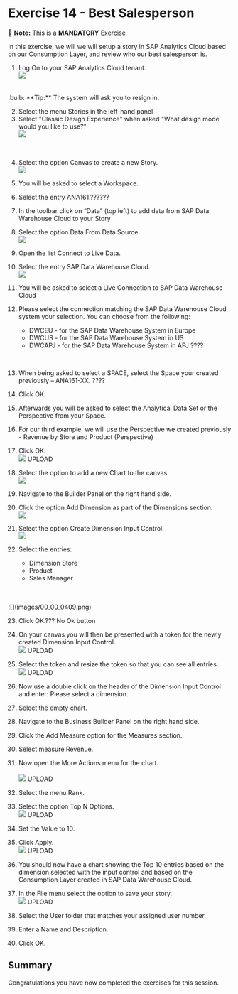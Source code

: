# Exercise 14 - Best Salesperson

:memo: **Note:** This is a <strong>MANDATORY</strong>  Exercise

In this exercise, we will we will setup a story in SAP Analytics Cloud based on our Consumption Layer, and review who
our best salesperson is.

1. Log On to your SAP Analytics Cloud tenant.
<br>![](images/00_00_0221.png) 
<br>
:bulb: **Tip:** The system will ask you to resign in.

2. Select the menu Stories in the left-hand panel
3. Select "Classic Design Experience" when asked "What design mode would you like to use?"
<br>![](images/00_00_0222.png) 
<br>

4. Select the option Canvas to create a new Story.
<br>![](images/00_00_0201.png) 


5. You will be asked to select a Workspace.
6. Select the entry ANA161.??????
7. In the toolbar click on “Data” (top left) to add data from SAP Data Warehouse Cloud to your Story
8. Select the option Data From Data Source.
<br>![](images/00_00_0204.png) 

9. Open the list Connect to Live Data.
10. Select the entry SAP Data Warehouse Cloud.
<br>![](images/00_00_0205.png) 

11. You will be asked to select a Live Connection to SAP Data Warehouse Cloud
12. Please select the connection matching the SAP Data Warehouse Cloud system your selection. You can
choose from the following:<br><ul><li>DWCEU - for the SAP Data Warehouse System in Europe</li><li>DWCUS - for the SAP Data Warehouse System in US</li><li>DWCAPJ - for the SAP Data Warehouse System in APJ ????
<br>

13. When being asked to select a SPACE, select the Space your created previously – ANA161-XX. ????
14. Click OK. 
15. Afterwards you will be asked to select the Analytical Data Set or the Perspective from your Space.
16. For our third example, we will use the Perspective we created previously - Revenue by Store and Product
(Perspective)
17. Click OK.
<br>![](images/00_00_0306.png) UPLOAD  
  
18. Select the option to add a new Chart to the canvas.
<br>![](images/00_00_0207.png) 
  
19. Navigate to the Builder Panel on the right hand side.
20. Click the option Add Dimension as part of the Dimensions section.
<br>![](images/00_00_0410.png) 

21. Select the option Create Dimension Input Control.
<br>![](images/00_00_0209.png) 
  
22. Select the entries:<br><ul><li>Dimension Store</li><li>Product</li><li>Sales Manager
<br>
<br>![](images/00_00_0409.png)

23. Click OK.??? No Ok button 
24. On your canvas you will then be presented with a token for the newly created Dimension Input Control.
<br>![](images/00_00_0412.png) UPLOAD

25. Select the token and resize the token so that you can see all entries.
<br>![](images/00_00_0413.png) UPLOAD
  
26. Now use a double click on the header of the Dimension Input Control and enter: Please select a dimension.
27. Select the empty chart.
28. Navigate to the Business Builder Panel on the right hand side.
29. Click the Add Measure option for the Measures section.
30. Select measure Revenue.
31. Now open the More Actions menu for the chart.  
<br>![](images/00_00_0414.png) UPLOAD
  
32. Select the menu Rank.  
33. Select the option Top N Options.
<br>![](images/00_00_0415.png) UPLOAD
  
34. Set the Value to 10.
35. Click Apply. 
<br>![](images/00_00_0416.png) UPLOAD
  
36. You should now have a chart showing the Top 10 entries based on the dimension selected with the input
control and based on the Consumption Layer created in SAP Data Warehouse Cloud.
37. In the File menu select the option to save your story.
<br>![](images/00_00_0417.png) UPLOAD
  
38. Select the User folder that matches your assigned user number.
39. Enter a Name and Description.
40. Click OK.  


## Summary

Congratulations you have now completed the exercises for this session.


